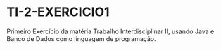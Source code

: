 # TI-2-EXERCICIO1
Primeiro Exercício da matéria Trabalho Interdisciplinar II, usando Java e Banco de Dados como linguagem de programação.

